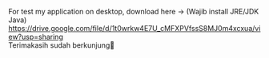 For test my application on desktop, download here -> (Wajib install JRE/JDK Java) <br> https://drive.google.com/file/d/1t0wrkw4E7U_cMFXPVfssS8MJ0m4xcxua/view?usp=sharing <br>
Terimakasih sudah berkunjung🙏
